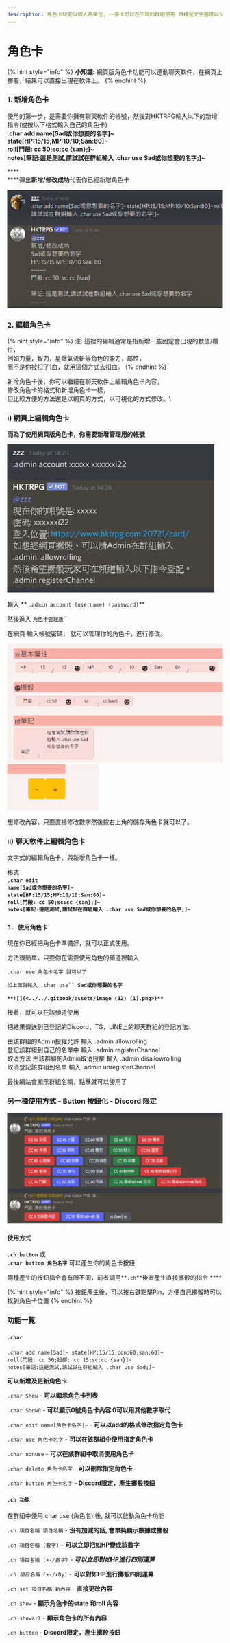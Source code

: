 ```yaml
---
description: 角色卡功能以個人為單位, 一張卡可以在不同的群組使用 目標是文字團可以快速擲骰，及更新角色狀態。
---
```


# 角色卡



{% hint style="info" %}
**小知識:** 網頁版角色卡功能可以連動聊天軟件，在網頁上擲骰，結果可以直接出現在軟件上。
{% endhint %}

### 1. 新增角色卡&#x20;

使用的第一步，是需要你擁有聊天軟件的帳號，然後對HKTRPG輸入以下的新增指令(或按以下格式輸入自己的角色卡)\
**.char add name\[Sad或你想要的名字]\~** \
**state\[HP:15/15;MP:10/10;San:80]\~** \
**roll\[鬥毆: cc 50;sc:cc {san};]\~** \
**notes\[筆記:這是測試,請試試在群組輸入 .char use Sad或你想要的名字;]\~**&#x20;

****\
****彈出**新增/修改成功**代表你已經新增角色卡

![](<../../.gitbook/assets/image (37) (1).png>)

### 2. 編輯角色卡

{% hint style="info" %}
注: 這裡的編輯通常是指新增一些固定會出現的數值/欄位，\
例如力量，智力，星爆氣流斬等角色的能力，屬性，\
而不是你被扣了1血，就用這個方式去扣血。
{% endhint %}

新增角色卡後，你可以繼續在聊天軟件上編輯角色卡內容，\
修改角色卡的格式和新增角色卡一樣，\
但比較方便的方法還是以網頁的方式，以可視化的方式修改。\


### i) 網頁上編輯角色卡

**而為了使用網頁版角色卡，你需要新增管理用的帳號**

****![](<../../.gitbook/assets/image (5).png>)****

輸入 ** `.admin account (username) (password)`**&#x20;

然後進入 [`角色卡管理庫`](https://www.hktrpg.com:20721/card/)``

在網頁 輸入帳號密碼， 就可以管理你的角色卡，進行修改。

![](<../../.gitbook/assets/image (40) (1).png>)![](<../../.gitbook/assets/image (38).png>)

想修改內容，只要直接修改數字然後按右上角的儲存角色卡就可以了。

### ii) 聊天軟件上編輯角色卡

文字式的編輯角色卡，與新增角色卡一樣。

格式\
**`.char edit`** \
**`name[Sad或你想要的名字]~`** \
**`state[HP:15/15;MP:10/10;San:80]~`** \
**`roll[鬥毆: cc 50;sc:cc {san};]~`** \
**`notes[筆記:這是測試,請試試在群組輸入 .char use Sad或你想要的名字;]~`**

### **`3. 使用角色卡`**

現在你已經把角色卡準備好，就可以正式使用。

方法很簡單，只要你在需要使用角色的頻道裡輸入

`.char use 角色卡名字 就可以了`

`如上面就輸入 .char use`` `**`Sad或你想要的名字`**

**``**![](<../../.gitbook/assets/image (32) (1).png>)**``**

接著，就可以在該頻道使用

把結果傳送到已登記的Discord，TG，LINE上的聊天群組的登記方法:&#x20;

由該群組的Admin授權允許 輸入 .admin allowrolling\
登記該群組到自己的名單中 輸入 .admin registerChannel\
取消方法 由該群組的Admin取消授權 輸入 .admin disallowrolling\
取消登記該群組到名單 輸入 .admin unregisterChannel

最後網站會顯示群組名稱，點擊就可以使用了

### 另一種使用方式 - Button 按鈕化 - Discord 限定

![範例](../../.gitbook/assets/unknown.png)

#### 使用方式

**`.ch button`**  或\
**`.char button 角色名字`** 可以產生你的角色卡按鈕

兩種產生的按鈕指令會有所不同，前者調用**`.ch`**後者產生直接擲骰的指令 ****&#x20;

{% hint style="info" %}
按鈕產生後，可以按右鍵點擊Pin，方便自己擲骰時可以找到角色卡位置
{% endhint %}

### 功能一覧

#### `.char`

`.char add name[Sad]~ state[HP:15/15;con:60;san:60]~` \
`roll[鬥毆: cc 50;投擲: cc 15;sc:cc {san}]~` \
`notes[筆記:這是測試,請試試在群組輸入 .char use Sad;]~`&#x20;

**可以新增及更新角色卡**

`.char Show` - **可以顯示角色卡列表**&#x20;

`.char Show0` - **可以顯示0號角色卡內容 0可以用其他數字取代**&#x20;

`.char edit name[角色卡名字]~` - **可以以add的格式修改指定角色卡**

`.char use 角色卡名字` - **可以在該群組中使用指定角色卡**&#x20;

`.char nonuse` - **可以在該群組中取消使用角色卡**&#x20;

`.char delete 角色卡名字` - **可以刪除指定角色卡**

`.char button 角色卡名字` - **Discord限定，產生擲骰按鈕**

#### `.ch 功能`

在群組中使用.char use (角色名) 後, 就可以啟動角色卡功能

`.ch 項目名稱 項目名稱` - **沒有加減的話, 會單純顯示數據或擲骰**&#x20;

`.ch 項目名稱 (數字)` - **可以立即把如HP變成該數字**&#x20;

`.ch 項目名稱 (+-`_`/數字)` - **可以立即對如HP進行四則運算**_

_`.ch 項目名稱 (+-`_`/xDy)` - **可以對如HP進行擲骰四則運算**&#x20;

`.ch set 項目名稱 新內容` - **直接更改內容**&#x20;

`.ch show` - **顯示角色卡的state 和roll 內容**&#x20;

`.ch showall` - **顯示角色卡的所有內容**

`.ch button` - **Discord限定，產生擲骰按鈕**

